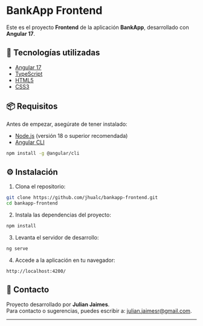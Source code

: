 # BankApp Frontend

Este es el proyecto **Frontend** de la aplicación **BankApp**, desarrollado con **Angular 17**.

## 🚀 Tecnologías utilizadas

- [Angular 17](https://angular.io/)
- [TypeScript](https://www.typescriptlang.org/)
- [HTML5](https://developer.mozilla.org/es/docs/Web/HTML)
- [CSS3](https://developer.mozilla.org/es/docs/Web/CSS)

## 📦 Requisitos

Antes de empezar, asegúrate de tener instalado:

- [Node.js](https://nodejs.org/) (versión 18 o superior recomendada)
- [Angular CLI](https://angular.io/cli)

```bash
npm install -g @angular/cli
```

## ⚙️ Instalación

1. Clona el repositorio:

```bash
git clone https://github.com/jhualc/bankapp-frontend.git
cd bankapp-frontend
```

2. Instala las dependencias del proyecto:

```bash
npm install
```

3. Levanta el servidor de desarrollo:

```bash
ng serve
```

4. Accede a la aplicación en tu navegador:

```
http://localhost:4200/
```

## 📨 Contacto

Proyecto desarrollado por **Julian Jaimes**.  
Para contacto o sugerencias, puedes escribir a: julian.jaimesr@gmail.com.

---

